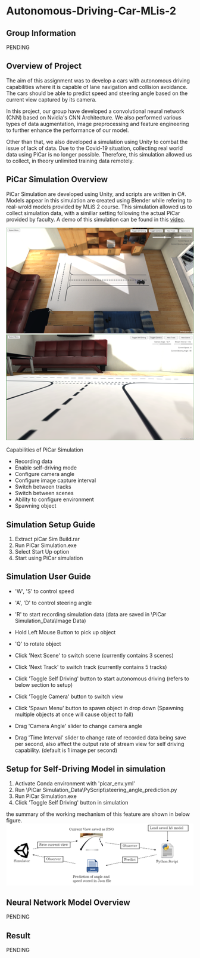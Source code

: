 # Autonomous-Driving-Car-MLis-2

## Group Information

PENDING

## Overview of Project

The aim of this assignment was to develop a cars with autonomous driving capabilities where it is capable of lane navigation and collision avoidance. ​The cars should be able to predict speed and steering angle based on the current view captured by its camera.

In this project, our group have developed a convolutional neural network (CNN) based on Nvidia's CNN Architecture. We also performed various types of data augmentation, image preprocessing and feature engineering to further enhance the performance of our model.

Other than that, we also developed a simulation using Unity to combat the issue of lack of data. Due to the Covid-19 situation, collecting real world data using PiCar is no longer possible. Therefore, this simulation allowed us to collect, in theory unlimited training data remotely.

## PiCar Simulation Overview

PiCar Simulation are developed using Unity, and scripts are written in C#. Models appear in this simulation are created using Blender while refering to real-wrold models provided by MLiS 2 course. This simulation allowed us to collect simulation data, with a similiar setting following the actual PiCar provided by faculty. A demo of this simulation can be found in this [video](https://youtu.be/5SC681vJocY).

![Screen capture of PiCar Simulation](/images/sim-snapshot.PNG)   
![Screen capture of PiCar Simulation](/images/snapshot-sim-just-in-case.PNG)

Capabilities of PiCar Simulation
- Recording data​
- Enable self-driving mode​
- Configure camera angle​
- Configure image capture interval​
- Switch between tracks​
- Switch between scenes​
- Ability to configure environment​
- Spawning object

## Simulation Setup Guide

1. Extract piCar Sim Build.rar
2. Run PiCar Simulation.exe
3. Select Start Up option
4. Start using PiCar simulation

## Simulation User Guide

- 'W', 'S' to control speed
- 'A', 'D' to control steering angle
- 'R' to start recording simulation data (data are saved in \PiCar Simulation_Data\Image Data)
- Hold Left Mouse Button to pick up object
- 'Q' to rotate object

- Click 'Next Scene' to switch scene (currently contains 3 scenes)
- Click 'Next Track' to switch track (currently contains 5 tracks)
- Click 'Toggle Self Driving' button to start autonomous driving (refers to below section to setup)
- Click 'Toggle Camera' button to switch view
- Click 'Spawn Menu' button to spawn object in drop down (Spawning multiple objects at once will cause object to fall)

- Drag 'Camera Angle' slider to change camera angle
- Drag 'Time Interval' slider to change rate of recorded data being save per second, also affect the output rate of stream view for self driving capability. (default is 1 image per second)

## Setup for Self-Driving Model in simulation

1. Activate Conda environment with 'picar_env.yml'
2. Run \PiCar Simulation_Data\PyScript\steering_angle_prediction.py
3. Run PiCar Simulation.exe
4. Click 'Toggle Self Driving' button in simulation

the summary of the working mechanism of this feature are shown in below figure.
![Mechanism of Self Driving Mode](/images/self-driving-mode-mech.PNG)

## Neural Network Model Overview

PENDING

## Result

PENDING